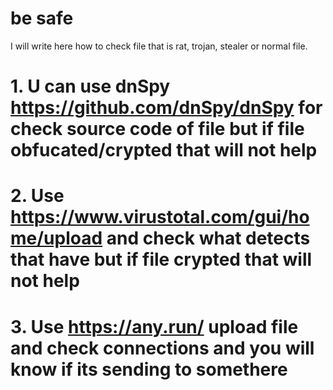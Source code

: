 # be safe
I will write here how to check file that is rat, trojan, stealer or normal file.
# 1. U can use dnSpy https://github.com/dnSpy/dnSpy for check source code of file but if file obfucated/crypted that will not help
# 2. Use https://www.virustotal.com/gui/home/upload and check what detects that have but if file crypted that will not help
# 3. Use https://any.run/ upload file and check connections and you will know if its sending to somethere
